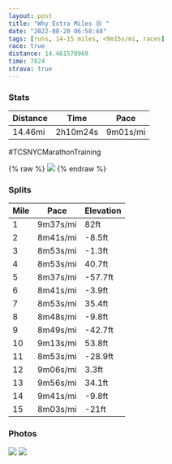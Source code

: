 ```yaml
---
layout: post
title: "Why Extra Miles 😢 "
date: "2022-08-20 06:58:48"
tags: [runs, 14-15 miles, <9m15s/mi, races]
race: true
distance: 14.461578969
time: 7824
strava: true
---
```


### Stats

| Distance | Time | Pace |
|----------|------|------|
|14.46mi|2h10m24s|9m01s/mi|

#TCSNYCMarathonTraining

{% raw %}
<img src='https://maps.googleapis.com/maps/api/staticmap?maptype=roadmap&path=enc:cu~wFlxhbMYnAgA~BwAtFk@hBq@hAElAlDtAvDhCl@@b@bAh@\WLFR~@nAxG|E|DvBzGzElI|D~ChCxAb@AlAm@nAuAnF]xBkAvCC\dAl@Hd@j@Ff@lAjABbA|@fALn@x@`Af@b@h@|DjBXd@Iz@{Ae@mDgCiGkDqC?iD]_ANgCtAq@E_GmDaGmH{@KeCXeGqAyA{Am@iC{@k@w@Z[n@DvAdAzBPbAEn@q@bA_AHwFeFaCq@}Aj@iArA_AnBa@xCKpCa@hAPnAr@rAbATjASj@sAHaB`@}@r@]dDKlAe@t@Bp@^t@|@p@vAnAzEr@p@jA^fAzA|@zE`B|C~AlAfDbAvAv@bBpBrAzCxAh@lDHbAr@d@p@d@lCfAbDtBpCfCjAbC\~ASlCgAjBFxDtCxBxE~@dAnA^fCMvBVpAlAp@~A|BpDhEbEfCbGn@t@b@ZnB`@nHe@z@Lz@h@t@zAd@`D|@bA~HzCdDfBtAdBpAnCdBvBxA|A|BtAjAPhBu@tDwHz@cD?qA_AyAkJsF_CuCSwADs@tAqE?aCm@qAkA{@uAi@}@y@gEyG{BeAuAWq@@{AbAeBOiAq@kBiBi@mBo@mAy@]sANgEcAcGmCqB{CwBmB{Bq@sDiC[a@a@{AYcDT{DEeByA{B}SkMsDwCgDmAiBHqCe@oAJcBvA_BAsFmDmFaH_AMmCPsGqAqAsBe@cB_As@k@N[^Il@LvApAxCAlAi@p@q@J_AQqC}CkD_BqB\iAfBaAtCa@vF_@bAHhCr@x@pBJz@iBZiBj@w@pBIzDcAx@Xv@t@z@pBbBzFfBn@nAnAjAjGj@hAzC~BhFnBtBdCVnAv@lA`Bl@pCGtAz@n@|A\bCh@hBhBbCzCpBxB`@lDm@hAe@`BHhEhCpAjBh@lB~@pAp@XjEK~@VnAhAxB|DrAdBdDrC~CdHrAlAjBl@lHYhCt@b@v@x@~DzEhDfEpA`C|AlDrFtClDbDbBnAFb@MbBoAjBsEJwCh@c@MqC]{@mHsDmBeBq@qAUoDnAqD@i@_@gCo@eAgDgBuCcGaAw@}DiA}@BaBr@{@@_AY{BqBy@}AQ{@m@s@_A]cANs@KqGmBkC{AkEoF_DqAgCiB}AiCy@aEj@wDIq@y@iB{AwAcGeEcQ_LyBe@sB?aDe@_ARmA`AcCAwD}B{EcGoAcAiDF_Eg@c@HS`@IxA&key=AIzaSyC1MId7bFpkLXNAaYhBSTb8jLyiSqzbDtM&size=800x800&markers=color:yellow|label:S|40.79458,-73.94199&markers=color:green|label:F|40.79448999999998,-73.95572999999995'>
{% endraw %}

### Splits

| Mile | Pace | Elevation |
|------|------|-----------|
|1|9m37s/mi|82ft|
|2|8m41s/mi|-8.5ft|
|3|8m53s/mi|-1.3ft|
|4|8m53s/mi|40.7ft|
|5|8m37s/mi|-57.7ft|
|6|8m41s/mi|-3.9ft|
|7|8m53s/mi|35.4ft|
|8|8m48s/mi|-9.8ft|
|9|8m49s/mi|-42.7ft|
|10|9m13s/mi|53.8ft|
|11|8m53s/mi|-28.9ft|
|12|9m06s/mi|3.3ft|
|13|9m56s/mi|34.1ft|
|14|9m41s/mi|-9.8ft|
|15|8m03s/mi|-21ft|

### Photos
<img src='https://dgtzuqphqg23d.cloudfront.net/Wn7vyGqPTk7oZkRcz5ru8vLvairumS9sMHtvW2JKqX4-576x768.jpg'>

<img src='https://dgtzuqphqg23d.cloudfront.net/OWrIiV1LKs8w_TDK2HIfzug_HXiezKpP0Ii7EpMaUNE-576x768.jpg'>
